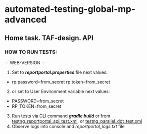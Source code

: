 # automated-testing-global-mp-advanced
## Home task. TAF-design. API

### HOW TO RUN TESTS:

-- WEB-VERSION --
1) Set to _**reportportal.properties**_ file next values:
- rp.password=from_secret
  rp.token=from_secret
2) or set to User Environment variable next values:
- PASSWORD=from_secret
- RP_TOKEN=from_secret
3) Run tests via CLI command _**gradle build**_ or from [testng_reportportal_api_test.xml](src%2Ftest%2Fresources%2Ftestng_reportportal_api_test.xml),
or [testng_parallel_ddt_test.xml](src%2Ftest%2Fresources%2Ftestng_parallel_ddt_test.xml)
4) Observe logs into console and _reportportal_logs.txt_ file